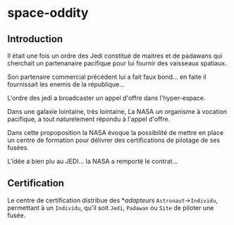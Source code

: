 # space-oddity

## Introduction

Il était une fois un ordre des Jedi constitué de maitres et de padawans qui cherchait un partenanaire pacifique pour lui fournir des vaisseaux spatiaux.

Son partenaire commercial précédent lui a fait faux bond... en faite il fournissait les enemis de la république...

L'ordre des jedi a broadcaster un appel d'offre dans l'hyper-espace.

Dans une galaxie lointaine, très lointaine, La NASA un organisme à vocation pacifique, a tout naturelement répondu à l'appel d'offre.

Dans cette propoposition la NASA évoque la possibilité de mettre en place un centre de formation pour délivrer des certifications de pilotage de ses fusées.

L'idée a bien plu au JEDI... la NASA a remporté le contrat...

## Certification

Le centre de certification distribue des **adapteurs* `Astronaut`->`Individu`, permettant à un `Individu`, qu'il soit `Jedi`, `Padawan` ou `Site` de piloter une fusée.

